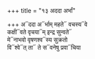 +++
title = "१३ अददा अर्भां"

+++
अ᳓ददा अ᳓र्भाम् महते᳓ वचस्य᳓वे  
कक्षी᳓वते वृचया᳓म् इन्द्र सुन्वते᳓  
मे᳓नाभवो वृषणश्व᳓स्य सुक्रतो  
वि᳓श्वे᳓त् ता᳓ ते स᳓वनेषु प्रवा᳓चिया